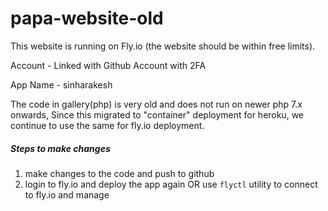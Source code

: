 papa-website-old
================

This website is running on Fly.io 
(the website should be within free limits).

Account - Linked with Github Account with 2FA

App Name - sinharakesh

The code in gallery(php) is very old and does not run on newer php 7.x onwards, 
Since this migrated to "container" deployment for heroku, we continue to use the
same for fly.io deployment. 

##### Steps to make changes

1. make changes to the code and push to github
2. login to fly.io and deploy the app again
OR use `flyctl` utility to connect to fly.io and manage

